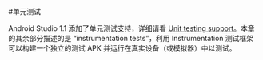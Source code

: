 #单元测试

Android Studio 1.1 添加了单元测试支持，详细请看 [Unit testing support][1]。本章的其余部分描述的是 “instrumentation tests”，利用 Instrumentation 测试框架可以构建一个独立的测试 APK 并运行在真实设备（或模拟器）中以测试。

[1]: http://tools.android.com/tech-docs/unit-testing-support